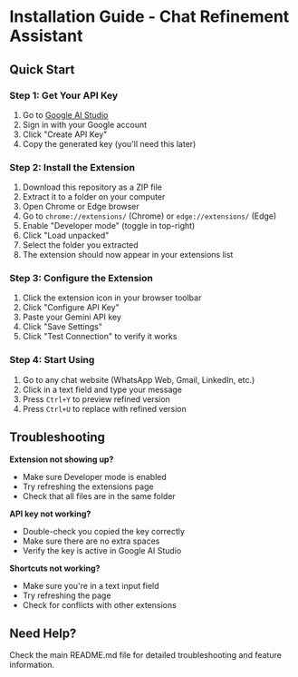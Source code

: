 # Installation Guide - Chat Refinement Assistant

## Quick Start

### Step 1: Get Your API Key
1. Go to [Google AI Studio](https://makersuite.google.com/app/apikey)
2. Sign in with your Google account
3. Click "Create API Key"
4. Copy the generated key (you'll need this later)

### Step 2: Install the Extension
1. Download this repository as a ZIP file
2. Extract it to a folder on your computer
3. Open Chrome or Edge browser
4. Go to `chrome://extensions/` (Chrome) or `edge://extensions/` (Edge)
5. Enable "Developer mode" (toggle in top-right)
6. Click "Load unpacked"
7. Select the folder you extracted
8. The extension should now appear in your extensions list

### Step 3: Configure the Extension
1. Click the extension icon in your browser toolbar
2. Click "Configure API Key"
3. Paste your Gemini API key
4. Click "Save Settings"
5. Click "Test Connection" to verify it works

### Step 4: Start Using
1. Go to any chat website (WhatsApp Web, Gmail, LinkedIn, etc.)
2. Click in a text field and type your message
3. Press `Ctrl+Y` to preview refined version
4. Press `Ctrl+U` to replace with refined version

## Troubleshooting

**Extension not showing up?**
- Make sure Developer mode is enabled
- Try refreshing the extensions page
- Check that all files are in the same folder

**API key not working?**
- Double-check you copied the key correctly
- Make sure there are no extra spaces
- Verify the key is active in Google AI Studio

**Shortcuts not working?**
- Make sure you're in a text input field
- Try refreshing the page
- Check for conflicts with other extensions

## Need Help?

Check the main README.md file for detailed troubleshooting and feature information.
